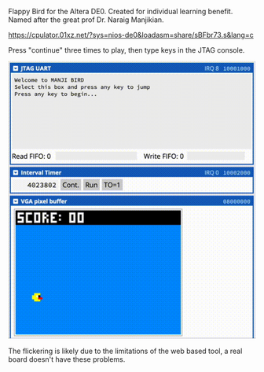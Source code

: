 Flappy Bird for the Altera DE0. Created for individual learning benefit. Named
after the great prof Dr. Naraig Manjikian.

https://cpulator.01xz.net/?sys=nios-de0&loadasm=share/sBFbr73.s&lang=c

Press "continue" three times to play, then type keys in the JTAG console.

![a recording of the gameplay](recording.gif)

The flickering is likely due to the limitations of the web based tool, a real
board doesn't have these problems.

